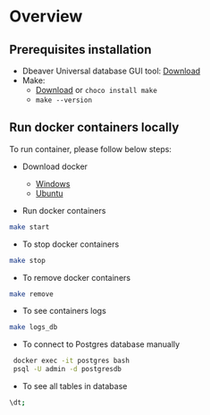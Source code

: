 # Overview

## Prerequisites installation

- Dbeaver Universal database GUI tool: [Download](https://dbeaver.io/download/)
- Make:
  - [Download](https://gnuwin32.sourceforge.net/packages/make.htm) or `choco install make`
  - `make --version`

## Run docker containers locally

To run container, please follow below steps:

- Download docker

  - [Windows](https://docs.docker.com/desktop/install/windows-install/)
  - [Ubuntu](https://docs.docker.com/engine/install/ubuntu/#install-using-the-repository)

- Run docker containers

```bash
make start
```

- To stop docker containers

```bash
make stop
```

- To remove docker containers

```bash
make remove
```

- To see containers logs

```bash
make logs_db
```

- To connect to Postgres database manually

```bash
 docker exec -it postgres bash
 psql -U admin -d postgresdb
```

- To see all tables in database

```bash
\dt;
```
